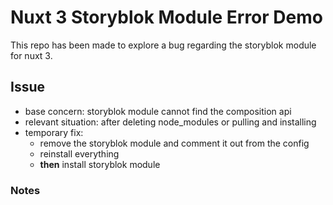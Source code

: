 # Nuxt 3 Storyblok Module Error Demo

This repo has been made to explore a bug regarding the storyblok module for nuxt 3.

## Issue

- base concern: storyblok module cannot find the composition api
- relevant situation: after deleting node_modules or pulling and installing
- temporary fix:
  - remove the storyblok module and comment it out from the config
  - reinstall everything
  - **then** install storyblok module

### Notes
